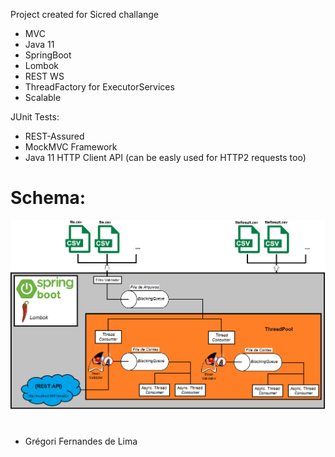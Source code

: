 Project created for Sicred challange

- MVC
- Java 11
- SpringBoot
- Lombok
- REST WS
- ThreadFactory for ExecutorServices
- Scalable


JUnit Tests:
- REST-Assured
- MockMVC Framework
- Java 11 HTTP Client API (can be easly used for HTTP2 requests too)


# Schema:
![](https://github.com/gregoriLima/simulado/blob/master/schema.png)
#



  - Grégori Fernandes de Lima

